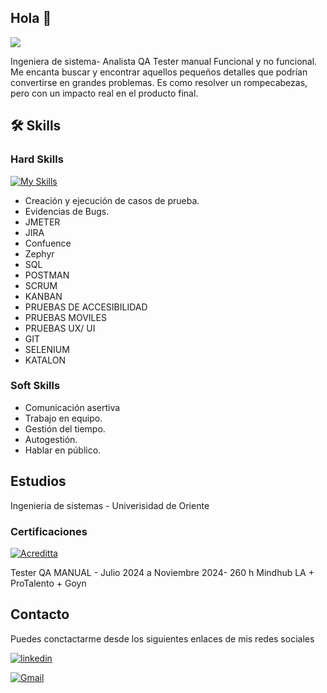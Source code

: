 ## Hola 👋 
 <img src="https://media.licdn.com/dms/image/v2/D5616AQFSLhdqJHjw5g/profile-displaybackgroundimage-shrink_350_1400/profile-displaybackgroundimage-shrink_350_1400/0/1729628193512?e=1736985600&v=beta&t=QEIel3TaD0NA9HUB0SQ0sXRWy4iSEphDgW2zEnNzmSU"/>


Ingeniera de sistema- Analista QA Tester manual Funcional y no funcional.
Me encanta buscar y encontrar aquellos pequeños detalles que podrían convertirse en grandes problemas. Es como resolver un rompecabezas, pero con un impacto real en el producto final.

## 🛠 Skills

### Hard Skills

[![My Skills](https://skillicons.dev/icons?i=js,html,css,cs,mysql,py,git,github,postman,powershell,selenium,ubuntu,visualstudio,windows,linux,bash,figma&theme=light)](https://skillicons.dev)

- Creación y ejecución de casos de prueba.
- Evidencias de Bugs.
- JMETER
- JIRA
- Confuence
- Zephyr
- SQL
- POSTMAN
- SCRUM
- KANBAN
- PRUEBAS DE ACCESIBILIDAD
- PRUEBAS MOVILES
- PRUEBAS UX/ UI
- GIT
- SELENIUM
- KATALON


### Soft Skills
- Comunicación asertiva 
- Trabajo en equipo.
- Gestión del tiempo.
- Autogestión. 
- Hablar en público.
## Estudios
Ingenieria de sistemas - Univerisidad de Oriente

### Certificaciones
[![Acreditta]( https://info.acreditta.com/wp-content/uploads/2023/06/Logo-Acreditta-Blanco.svg)](https://api.acreditta.com/api/v1/badges/badge-acceptance/bcc8cc4b-6112-492d-9b40-0ab7400594b6/)

Tester QA MANUAL - Julio 2024 a Noviembre 2024- 260 h
Mindhub LA + ProTalento + Goyn 

## Contacto
Puedes conctactarme desde los siguientes enlaces de mis redes sociales

[![linkedin](https://img.shields.io/badge/linkedin-0A66C2?style=for-the-badge&logo=linkedin&logoColor=white)](https://www.linkedin.com/in/nelbis-olivero-21350a10a/)

<a href="mailto:nelbisolivero19@gmail.com">
  <img src="https://img.shields.io/badge/Gmail-D14836?style=for-the-badge&logo=gmail&logoColor=white" alt="Gmail" />
</a>
